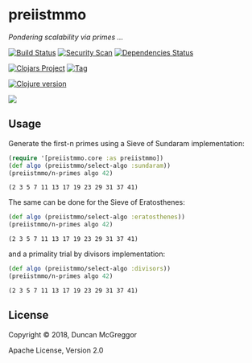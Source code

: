# preiistmmo

*Pondering scalability via primes ...*

[![Build Status][travis-badge]][travis]
[![Security Scan][security-scan-badge]][travis]
[![Dependencies Status][deps-badge]][travis]

[![Clojars Project][clojars-badge]][clojars]
[![Tag][tag-badge]][tag]

[![Clojure version][clojure-v]](project.clj)

[![][logo]][logo-large]


## Usage

Generate the first-n primes using a Sieve of Sundaram implementation:

```clj
(require '[preiistmmo.core :as preiistmmo])
(def algo (preiistmmo/select-algo :sundaram))
(preiistmmo/n-primes algo 42)
```
```
(2 3 5 7 11 13 17 19 23 29 31 37 41)
```

The same can be done for the Sieve of Eratosthenes:

```clj
(def algo (preiistmmo/select-algo :eratosthenes))
(preiistmmo/n-primes algo 42)
```
```
(2 3 5 7 11 13 17 19 23 29 31 37 41)
```

and a primality trial by divisors implementation:

```clj
(def algo (preiistmmo/select-algo :divisors))
(preiistmmo/n-primes algo 42)
```
```
(2 3 5 7 11 13 17 19 23 29 31 37 41)
```


## License

Copyright © 2018, Duncan McGreggor

Apache License, Version 2.0





<!-- Named page links below: /-->

[logo]: https://avatars0.githubusercontent.com/u/24504053?s=200&v=4
[logo-large]: https://avatars0.githubusercontent.com/u/24504053?v=4
[travis]: https://travis-ci.org/clojusc/results
[travis-badge]: https://travis-ci.org/clojusc/results.png?branch=master
[deps-badge]: https://img.shields.io/badge/deps%20check-passing-brightgreen.svg
[tag-badge]: https://img.shields.io/github/tag/clojusc/results.svg
[tag]: https://github.com/clojusc/results/tags
[clojure-v]: https://img.shields.io/badge/clojure-1.10.0-blue.svg
[clojars]: https://clojars.org/clojusc/results
[clojars-badge]: https://img.shields.io/clojars/v/clojusc/results.svg
[security-scan-badge]: https://img.shields.io/badge/nvd%2Fsecurity%20scan-passing-brightgreen.svg
